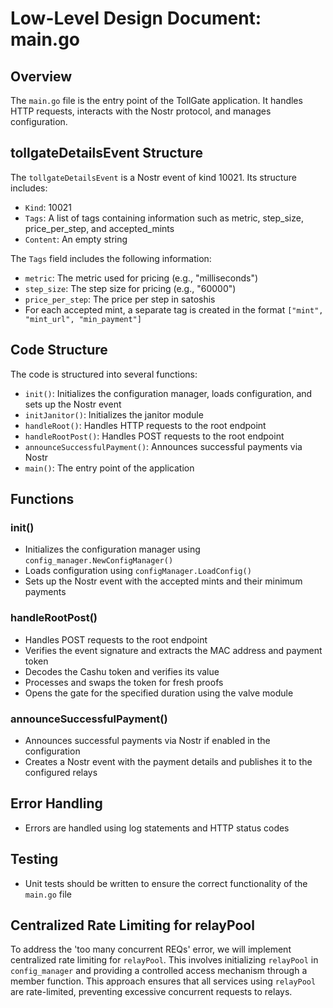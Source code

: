 # Low-Level Design Document: main.go

## Overview

The `main.go` file is the entry point of the TollGate application. It handles HTTP requests, interacts with the Nostr protocol, and manages configuration.

## tollgateDetailsEvent Structure

The `tollgateDetailsEvent` is a Nostr event of kind 10021. Its structure includes:

- `Kind`: 10021
- `Tags`: A list of tags containing information such as metric, step_size, price_per_step, and accepted_mints
- `Content`: An empty string

The `Tags` field includes the following information:
- `metric`: The metric used for pricing (e.g., "milliseconds")
- `step_size`: The step size for pricing (e.g., "60000")
- `price_per_step`: The price per step in satoshis
- For each accepted mint, a separate tag is created in the format `["mint", "mint_url", "min_payment"]`

## Code Structure

The code is structured into several functions:
- `init()`: Initializes the configuration manager, loads configuration, and sets up the Nostr event
- `initJanitor()`: Initializes the janitor module
- `handleRoot()`: Handles HTTP requests to the root endpoint
- `handleRootPost()`: Handles POST requests to the root endpoint
- `announceSuccessfulPayment()`: Announces successful payments via Nostr
- `main()`: The entry point of the application

## Functions

### init()

- Initializes the configuration manager using `config_manager.NewConfigManager()`
- Loads configuration using `configManager.LoadConfig()`
- Sets up the Nostr event with the accepted mints and their minimum payments

### handleRootPost()

- Handles POST requests to the root endpoint
- Verifies the event signature and extracts the MAC address and payment token
- Decodes the Cashu token and verifies its value
- Processes and swaps the token for fresh proofs
- Opens the gate for the specified duration using the valve module

### announceSuccessfulPayment()

- Announces successful payments via Nostr if enabled in the configuration
- Creates a Nostr event with the payment details and publishes it to the configured relays

## Error Handling

- Errors are handled using log statements and HTTP status codes

## Testing

- Unit tests should be written to ensure the correct functionality of the `main.go` file

## Centralized Rate Limiting for relayPool

To address the 'too many concurrent REQs' error, we will implement centralized rate limiting for `relayPool`. This involves initializing `relayPool` in `config_manager` and providing a controlled access mechanism through a member function. This approach ensures that all services using `relayPool` are rate-limited, preventing excessive concurrent requests to relays.